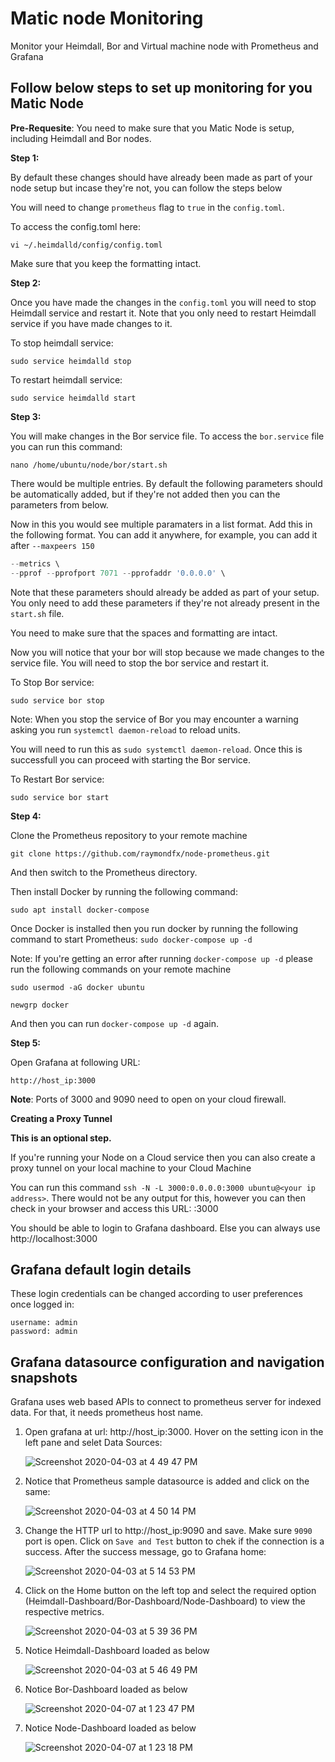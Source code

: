 # Matic node Monitoring

Monitor your Heimdall, Bor and Virtual machine node with Prometheus and Grafana

## Follow below steps to set up monitoring for you Matic Node

**Pre-Requesite**: You need to make sure that you Matic Node is setup, including Heimdall and Bor nodes. 

**Step 1:**

By default these changes should have already been made as part of your node setup but incase they're not, you can follow the steps below

You will need to change `prometheus` flag to `true` in the `config.toml`. 

To access the config.toml here:

`vi ~/.heimdalld/config/config.toml`

Make sure that you keep the formatting intact.

**Step 2:**

Once you have made the changes in the `config.toml` you will need to stop Heimdall service and restart it. Note that you only need to restart Heimdall service if you have made changes to it.

To stop heimdall service:

`sudo service heimdalld stop`

To restart heimdall service:

`sudo service heimdalld start`

**Step 3:**

You will make changes in the Bor service file. To access the `bor.service` file you can run this command:

`nano /home/ubuntu/node/bor/start.sh`

There would be multiple entries. By default the following parameters should be automatically added, but if they're not added then you can the parameters from below.

Now in this you would see multiple paramaters in a list format. Add this in the following format. You can add it anywhere, for example, you can add it after `--maxpeers 150`

```js
--metrics \
--pprof --pprofport 7071 --pprofaddr '0.0.0.0' \
``` 

Note that these parameters should already be added as part of your setup. You only need to add these parameters if they're not already present in the `start.sh` file. 

You need to make sure that the spaces and formatting are intact.

Now you will notice that your bor will stop because we made changes to the service file. You will need to stop the bor service and restart it.

To Stop Bor service:

`sudo service bor stop`

Note: When you stop the service of Bor you may encounter a warning asking you run `systemctl daemon-reload` to reload units.

You will need to run this as `sudo systemctl daemon-reload`. Once this is successfull you can proceed with starting the Bor service.

To Restart Bor service:

`sudo service bor start`


**Step 4:**

Clone the Prometheus repository to your remote machine

`git clone https://github.com/raymondfx/node-prometheus.git`

And then switch to the Prometheus directory.

Then install Docker by running the following command:

`sudo apt install docker-compose`

Once Docker is installed then you run docker by running the following command to start Prometheus: `sudo docker-compose up -d`

Note: If you're getting an error after running `docker-compose up -d` please run the following commands on your remote machine

`sudo usermod -aG docker ubuntu`

`newgrp docker`

And then you can run `docker-compose up -d` again.

**Step 5:**

Open Grafana at following URL:

```
http://host_ip:3000
```

**Note**: Ports of 3000 and 9090 need to open on your cloud firewall.

**Creating a Proxy Tunnel**

**This is an optional step.**

If you're running your Node on a Cloud service then you can also create a proxy tunnel on your local machine to your Cloud Machine

You can run this command `ssh -N -L 3000:0.0.0.0:3000 ubuntu@<your ip address>`. There would not be any output for this, however you can then check in your browser and access this URL: <your ip address>:3000

You should be able to login to Grafana dashboard. Else you can always use http://localhost:3000

## Grafana default login details

These login credentials can be changed according to user preferences once logged in:

```
username: admin
password: admin
```

## Grafana datasource configuration and navigation snapshots

Grafana uses web based APIs to connect to prometheus server for indexed data. For that, it needs prometheus host name.


1. Open grafana at url: http://host_ip:3000. Hover on the setting icon in the left pane and selet Data Sources:



    ![Screenshot 2020-04-03 at 4 49 47 PM](https://user-images.githubusercontent.com/31979627/78356085-8bf3a480-75cc-11ea-9ed0-635edd495c96.png)


2. Notice that Prometheus sample datasource is added and click on the same:


     ![Screenshot 2020-04-03 at 4 50 14 PM](https://user-images.githubusercontent.com/31979627/78356289-e856c400-75cc-11ea-86da-e94d742a07f7.png)


3. Change the HTTP url to http://host_ip:9090 and save. Make sure `9090` port is open. Click on `Save and Test` button to chek if the connection is a success. After the success message, go to Grafana home:


     ![Screenshot 2020-04-03 at 5 14 53 PM](https://user-images.githubusercontent.com/31979627/78357564-4dabb480-75cf-11ea-9c9c-f6e8daadec47.png)


4. Click on the Home button on the left top and select the required option (Heimdall-Dashboard/Bor-Dashboard/Node-Dashboard) to view the respective metrics.


     ![Screenshot 2020-04-03 at 5 39 36 PM](https://user-images.githubusercontent.com/31979627/78359766-543c2b00-75d3-11ea-8b62-d8e8ee422191.png)

5. Notice Heimdall-Dashboard loaded as below

     ![Screenshot 2020-04-03 at 5 46 49 PM](https://user-images.githubusercontent.com/31979627/78359855-78980780-75d3-11ea-8cdf-8db0cb5ac4cc.png)

6. Notice Bor-Dashboard loaded as below
     
     ![Screenshot 2020-04-07 at 1 23 47 PM](https://user-images.githubusercontent.com/31979627/78644246-33c1e880-78d3-11ea-9073-afe8077ab917.png)
     
7. Notice Node-Dashboard loaded as below

     ![Screenshot 2020-04-07 at 1 23 18 PM](https://user-images.githubusercontent.com/31979627/78644461-89969080-78d3-11ea-9123-8587653c9d9a.png)
     
